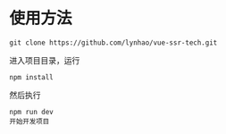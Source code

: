 # 使用方法
```
git clone https://github.com/lynhao/vue-ssr-tech.git
```
进入项目目录，运行
```
npm install
```
然后执行
```
npm run dev
开始开发项目
